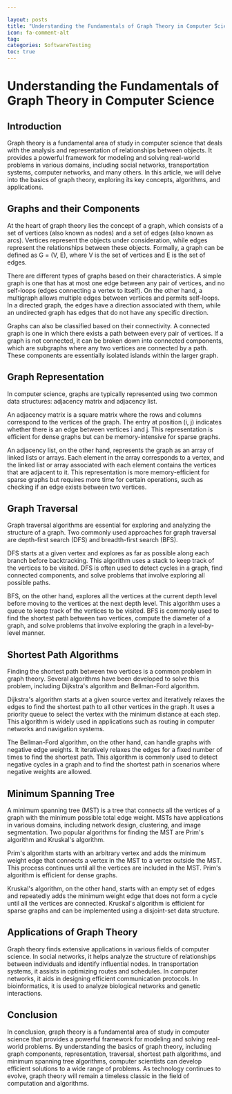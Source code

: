 ```yaml
---

layout: posts
title: "Understanding the Fundamentals of Graph Theory in Computer Science"
icon: fa-comment-alt
tag:      
categories: SoftwareTesting
toc: true
---
```




# Understanding the Fundamentals of Graph Theory in Computer Science

## Introduction
Graph theory is a fundamental area of study in computer science that deals with the analysis and representation of relationships between objects. It provides a powerful framework for modeling and solving real-world problems in various domains, including social networks, transportation systems, computer networks, and many others. In this article, we will delve into the basics of graph theory, exploring its key concepts, algorithms, and applications.

## Graphs and their Components
At the heart of graph theory lies the concept of a graph, which consists of a set of vertices (also known as nodes) and a set of edges (also known as arcs). Vertices represent the objects under consideration, while edges represent the relationships between these objects. Formally, a graph can be defined as G = (V, E), where V is the set of vertices and E is the set of edges.

There are different types of graphs based on their characteristics. A simple graph is one that has at most one edge between any pair of vertices, and no self-loops (edges connecting a vertex to itself). On the other hand, a multigraph allows multiple edges between vertices and permits self-loops. In a directed graph, the edges have a direction associated with them, while an undirected graph has edges that do not have any specific direction.

Graphs can also be classified based on their connectivity. A connected graph is one in which there exists a path between every pair of vertices. If a graph is not connected, it can be broken down into connected components, which are subgraphs where any two vertices are connected by a path. These components are essentially isolated islands within the larger graph.

## Graph Representation
In computer science, graphs are typically represented using two common data structures: adjacency matrix and adjacency list.

An adjacency matrix is a square matrix where the rows and columns correspond to the vertices of the graph. The entry at position (i, j) indicates whether there is an edge between vertices i and j. This representation is efficient for dense graphs but can be memory-intensive for sparse graphs.

An adjacency list, on the other hand, represents the graph as an array of linked lists or arrays. Each element in the array corresponds to a vertex, and the linked list or array associated with each element contains the vertices that are adjacent to it. This representation is more memory-efficient for sparse graphs but requires more time for certain operations, such as checking if an edge exists between two vertices.

## Graph Traversal
Graph traversal algorithms are essential for exploring and analyzing the structure of a graph. Two commonly used approaches for graph traversal are depth-first search (DFS) and breadth-first search (BFS).

DFS starts at a given vertex and explores as far as possible along each branch before backtracking. This algorithm uses a stack to keep track of the vertices to be visited. DFS is often used to detect cycles in a graph, find connected components, and solve problems that involve exploring all possible paths.

BFS, on the other hand, explores all the vertices at the current depth level before moving to the vertices at the next depth level. This algorithm uses a queue to keep track of the vertices to be visited. BFS is commonly used to find the shortest path between two vertices, compute the diameter of a graph, and solve problems that involve exploring the graph in a level-by-level manner.

## Shortest Path Algorithms
Finding the shortest path between two vertices is a common problem in graph theory. Several algorithms have been developed to solve this problem, including Dijkstra's algorithm and Bellman-Ford algorithm.

Dijkstra's algorithm starts at a given source vertex and iteratively relaxes the edges to find the shortest path to all other vertices in the graph. It uses a priority queue to select the vertex with the minimum distance at each step. This algorithm is widely used in applications such as routing in computer networks and navigation systems.

The Bellman-Ford algorithm, on the other hand, can handle graphs with negative edge weights. It iteratively relaxes the edges for a fixed number of times to find the shortest path. This algorithm is commonly used to detect negative cycles in a graph and to find the shortest path in scenarios where negative weights are allowed.

## Minimum Spanning Tree
A minimum spanning tree (MST) is a tree that connects all the vertices of a graph with the minimum possible total edge weight. MSTs have applications in various domains, including network design, clustering, and image segmentation. Two popular algorithms for finding the MST are Prim's algorithm and Kruskal's algorithm.

Prim's algorithm starts with an arbitrary vertex and adds the minimum weight edge that connects a vertex in the MST to a vertex outside the MST. This process continues until all the vertices are included in the MST. Prim's algorithm is efficient for dense graphs.

Kruskal's algorithm, on the other hand, starts with an empty set of edges and repeatedly adds the minimum weight edge that does not form a cycle until all the vertices are connected. Kruskal's algorithm is efficient for sparse graphs and can be implemented using a disjoint-set data structure.

## Applications of Graph Theory
Graph theory finds extensive applications in various fields of computer science. In social networks, it helps analyze the structure of relationships between individuals and identify influential nodes. In transportation systems, it assists in optimizing routes and schedules. In computer networks, it aids in designing efficient communication protocols. In bioinformatics, it is used to analyze biological networks and genetic interactions.

## Conclusion
In conclusion, graph theory is a fundamental area of study in computer science that provides a powerful framework for modeling and solving real-world problems. By understanding the basics of graph theory, including graph components, representation, traversal, shortest path algorithms, and minimum spanning tree algorithms, computer scientists can develop efficient solutions to a wide range of problems. As technology continues to evolve, graph theory will remain a timeless classic in the field of computation and algorithms.